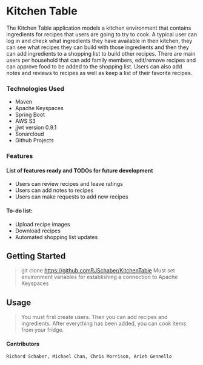 # Kitchen Table #

The Kitchen Table application models a kitchen environment that contains ingredients for recipes that users are going to try to cook. A typical user can log in and check what ingredients they have available in their kitchen, they can see what recipes they can build with those ingredients and then they can add ingredients to a shopping list to build other recipes. There are main users per household that can add family members, edit/remove recipes and can approve food to be added to the shopping list. Users can also add notes and reviews to recipes as well as keep a list of their favorite recipes.

### Technologies Used ###

* Maven
* Apache Keyspaces
* Spring Boot
* AWS S3
* jjwt version 0.9.1
* Sonarcloud
* Github Projects

### Features ###

#### List of features ready and TODOs for future development ####

* Users can review recipes and leave ratings
* Users can add notes to recipes
* Users can make requests to add new recipes

#### To-do list: ####

* Upload recipe images
* Download recipes
* Automated shopping list updates

## Getting Started
   
>git clone https://github.comRJSchaber/KitchenTable
Must set environment variables for establishing a connection to Apache Keyspaces

## Usage

> You must first create users.  Then you can add recipes and ingredients.  After everything has been added, you can cook items from your fridge.

#### Contributors ####

    Richard Schaber, Michael Chan, Chris Morrison, Arieh Gennello
    
